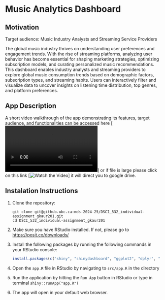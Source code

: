 # Music Analytics Dashboard

## Motivation

Target audience: Music Industry Analysts and Streaming Service Providers

The global music industry thrives on understanding user preferences and engagement trends. With the rise of streaming platforms, analyzing user behavior has become essential for shaping marketing strategies, optimizing subscription models, and curating personalized music recommendations. This dashboard enables industry analysts and streaming providers to explore global music consumption trends based on demographic factors, subscription types, and streaming habits. Users can interactively filter and visualize data to uncover insights on listening time distribution, top genres, and platform preferences.

## App Description

A short video walkthrough of the app demonstrating its features, target audience, and functionalities can be accessed here [![Video link](https://github.ubc.ca/mds-2024-25/DSCI_532_individual-assignment_gkaur201/blob/master/img/demo.mp4)] or if file is large please click on this link [![Watch the Video](https://drive.google.com/file/d/13DDF8NCmBvqu8NSjdsjOawR48GnqH-V2/view?usp=drive_link)] it will direct you to google drive.

## Instalation Instructions

1. Clone the repository:  

   ```shell
   git clone git@github.ubc.ca:mds-2024-25/DSCI_532_individual-assignment_gkaur201.git
   cd DSCI_532_individual-assignment_gkaur201
   ```  

2. Make sure you have RStudio installed. If not, please go to <https://posit.co/downloads/>

3. Install the following packages by running the following commands in your RStudio console:

   ```R
   install.packages(c("shiny", "shinydashboard", "ggplot2", "dplyr", "plotly"))
   ```

4. Open the `app.R` file in RStudio by navigating to `src/app.R` in the directory

5. Run the application by hitting the `Run App` button in RStudio or type in terminal `shiny::runApp("app.R")`

6. The app will open in your default web browser.


